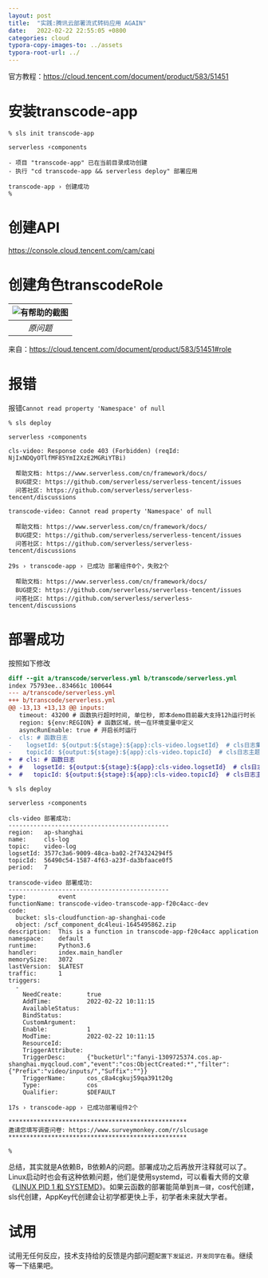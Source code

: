```yaml
---
layout: post
title:  "实践:腾讯云部署流式转码应用 AGAIN"
date:   2022-02-22 22:55:05 +0800
categories: cloud
typora-copy-images-to: ../assets
typora-root-url: ../
---
```


官方教程：https://cloud.tencent.com/document/product/583/51451

# 安装transcode-app
```console
% sls init transcode-app

serverless ⚡components

- 项目 "transcode-app" 已在当前目录成功创建
- 执行 "cd transcode-app && serverless deploy" 部署应用

transcode-app › 创建成功
%
```

# 创建API
https://console.cloud.tencent.com/cam/capi

# 创建角色transcodeRole

| ![有帮助的截图](/assets/WX20220222-093809.png) |
| :----------------------------------------: |
|          *原问题*          |

来自：https://cloud.tencent.com/document/product/583/51451#role

# 报错
报错`Cannot read property 'Namespace' of null`
```console
% sls deploy

serverless ⚡components

cls-video: Response code 403 (Forbidden) (reqId: NjIxNDQyOTlfMF85YmI2XzE2MGRiYTBi)

  帮助文档: https://www.serverless.com/cn/framework/docs/
  BUG提交: https://github.com/serverless/serverless-tencent/issues
  问答社区: https://github.com/serverless/serverless-tencent/discussions

transcode-video: Cannot read property 'Namespace' of null

  帮助文档: https://www.serverless.com/cn/framework/docs/
  BUG提交: https://github.com/serverless/serverless-tencent/issues
  问答社区: https://github.com/serverless/serverless-tencent/discussions

29s › transcode-app › 已成功 部署组件0个，失败2个

  帮助文档: https://www.serverless.com/cn/framework/docs/
  BUG提交: https://github.com/serverless/serverless-tencent/issues
  问答社区: https://github.com/serverless/serverless-tencent/discussions
```

# 部署成功
按照如下修改
```diff
diff --git a/transcode/serverless.yml b/transcode/serverless.yml
index 75793ee..834661c 100644
--- a/transcode/serverless.yml
+++ b/transcode/serverless.yml
@@ -13,13 +13,13 @@ inputs:
   timeout: 43200 # 函数执行超时时间, 单位秒, 即本demo目前最大支持12h运行时长
   region: ${env:REGION} # 函数区域，统一在环境变量中定义
   asyncRunEnable: true # 开启长时运行
-  cls: # 函数日志
-    logsetId: ${output:${stage}:${app}:cls-video.logsetId}  # cls日志集 cls-video为cls组件的实例名称
-    topicId: ${output:${stage}:${app}:cls-video.topicId}  # cls日志主题
+  # cls: # 函数日志
+  #   logsetId: ${output:${stage}:${app}:cls-video.logsetId}  # cls日志集 cls-video为cls组件的实例名称
+  #   topicId: ${output:${stage}:${app}:cls-video.topicId}  # cls日志主
```

```console
% sls deploy

serverless ⚡components

cls-video 部署成功:
---------------------------------------------
region:   ap-shanghai
name:     cls-log
topic:    video-log
logsetId: 3577c3a6-9009-48ca-ba02-2f74324294f5
topicId:  56490c54-1587-4f63-a23f-da3bfaace0f5
period:   7

transcode-video 部署成功:
---------------------------------------------
type:         event
functionName: transcode-video-transcode-app-f20c4acc-dev
code:
  bucket: sls-cloudfunction-ap-shanghai-code
  object: /scf_component_dc4leui-1645495862.zip
description:  This is a function in transcode-app-f20c4acc application
namespace:    default
runtime:      Python3.6
handler:      index.main_handler
memorySize:   3072
lastVersion:  $LATEST
traffic:      1
triggers:
  -
    NeedCreate:       true
    AddTime:          2022-02-22 10:11:15
    AvailableStatus:  
    BindStatus:       
    CustomArgument:   
    Enable:           1
    ModTime:          2022-02-22 10:11:15
    ResourceId:       
    TriggerAttribute:
    TriggerDesc:      {"bucketUrl":"fanyi-1309725374.cos.ap-shanghai.myqcloud.com","event":"cos:ObjectCreated:*","filter":{"Prefix":"video/inputs/","Suffix":""}}
    TriggerName:      cos_c8a4cgkuj59qa391t20g
    Type:             cos
    Qualifier:        $DEFAULT

17s › transcode-app › 已成功部署组件2个

**************************************************
邀请您填写调查问卷: https://www.surveymonkey.com/r/slcusage
**************************************************

%
```
总结，其实就是A依赖B，B依赖A的问题。部署成功之后再放开注释就可以了。Linux启动时也会有这种依赖问题，他们是使用systemd，可以看看大师的文章《[LINUX PID 1 和 SYSTEMD][1]》。如果云函数的部署能简单到`真一键`，cos代创建，sls代创建，AppKey代创建会让初学都更快上手，初学者未来就大学者。

# 试用
试用无任何反应，技术支持给的反馈是内部问题`配置下发延迟，开发同学在看`。继续等一下结果吧。


[1]: https://coolshell.cn/articles/17998.html
